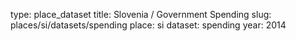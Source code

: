 type: place_dataset
title: Slovenia / Government Spending
slug: places/si/datasets/spending
place: si
dataset: spending
year: 2014
